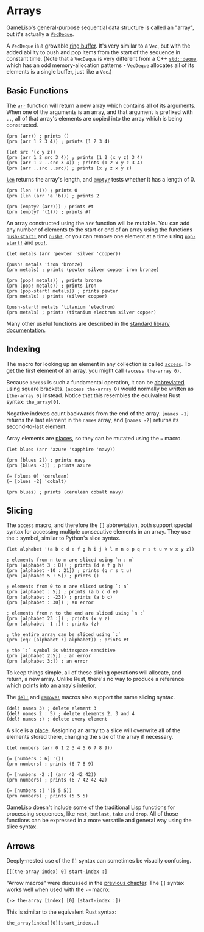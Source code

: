 # Arrays

GameLisp's general-purpose sequential data structure is called an "array", but it's actually
a [`VecDeque`].

A `VecDeque` is a growable [ring buffer]. It's very similar to a `Vec`, but with the added ability 
to push and pop items from the start of the sequence in constant time. (Note that a `VecDeque`
is very different from  a C++ [`std::deque`](https://en.cppreference.com/w/cpp/container/deque), 
which has an odd memory-allocation patterns - `VecDeque` allocates all of its elements
is a single buffer, just like a `Vec`.)

[`VecDeque`]: https://doc.rust-lang.org/std/collections/struct.VecDeque.html
[ring buffer]: https://en.wikipedia.org/wiki/Circular_buffer


## Basic Functions

The [`arr`](../std/arr) function will return a new array which contains all of its arguments. 
When one of the arguments is an array, and that argument is prefixed with `..`, all of that 
array's elements are copied into the array which is being constructed. 

	(prn (arr)) ; prints ()
	(prn (arr 1 2 3 4)) ; prints (1 2 3 4)

	(let src '(x y z))
	(prn (arr 1 2 src 3 4)) ; prints (1 2 (x y z) 3 4)
	(prn (arr 1 2 ..src 3 4)) ; prints (1 2 x y z 3 4)
	(prn (arr ..src ..src)) ; prints (x y z x y z)

[`len`](../std/len) returns the array's length, and [`empty?`](../std/empty-p) tests whether it 
has a length of 0.
	
	(prn (len '())) ; prints 0
	(prn (len (arr 'a 'b))) ; prints 2

	(prn (empty? (arr))) ; prints #t
	(prn (empty? '(1))) ; prints #f

An array constructed using the `arr` function will be mutable. You can add any number of elements
to the start or end of an array using the functions [`push-start!`](../std/push-start-mut) and 
[`push!`](../std/push-mut), or you can remove one element at a time using 
[`pop-start!`](../std/pop-start-mut) and [`pop!`](../std/pop-mut).

	(let metals (arr 'pewter 'silver 'copper))

	(push! metals 'iron 'bronze)
	(prn metals) ; prints (pewter silver copper iron bronze)

	(prn (pop! metals)) ; prints bronze
	(prn (pop! metals)) ; prints iron
	(prn (pop-start! metals)) ; prints pewter
	(prn metals) ; prints (silver copper)

	(push-start! metals 'titanium 'electrum)
	(prn metals) ; prints (titanium electrum silver copper)

Many other useful functions are described in the [standard library 
documentation](../std/collections).


## Indexing

The macro for looking up an element in any collection is called [`access`](../std/access). 
To get the first element of an array, you might call `(access the-array 0)`.

Because `access` is such a fundamental operation, it can be
[abbreviated](syntax-and-types.md#abbreviations) using square brackets. `(access the-array 0)`
would normally be written as `[the-array 0]` instead. Notice that this resembles the equivalent
Rust syntax: `the_array[0]`.

Negative indexes count backwards from the end of the array. `[names -1]` returns the last element
in the `names` array, and `[names -2]` returns its second-to-last element.

Array elements are [places](built-in-macros.md#assignment), so they can be mutated using the
`=` macro.
	
	(let blues (arr 'azure 'sapphire 'navy))

	(prn [blues 2]) ; prints navy
	(prn [blues -3]) ; prints azure

	(= [blues 0] 'cerulean)
	(= [blues -2] 'cobalt)

	(prn blues) ; prints (cerulean cobalt navy)


## Slicing

The `access` macro, and therefore the `[]` abbreviation, both support special syntax for accessing
multiple consecutive elements in an array. They use the `:` symbol, similar to Python's slice 
syntax.
	
	(let alphabet '(a b c d e f g h i j k l m n o p q r s t u v w x y z))

	; elements from n to m are sliced using `n : m`
	(prn [alphabet 3 : 8]) ; prints (d e f g h)
	(prn [alphabet -10 : 21]) ; prints (q r s t u)
	(prn [alphabet 5 : 5]) ; prints ()

	; elements from 0 to n are sliced using `: n`
	(prn [alphabet : 5]) ; prints (a b c d e)
	(prn [alphabet : -23]) ; prints (a b c)
	(prn [alphabet : 30]) ; an error

	; elements from n to the end are sliced using `n :`
	(prn [alphabet 23 :]) ; prints (x y z)
	(prn [alphabet -1 :]) ; prints (z)

	; the entire array can be sliced using `:`
	(prn (eq? [alphabet :] alphabet)) ; prints #t

	; the `:` symbol is whitespace-sensitive
	(prn [alphabet 2:5]) ; an error
	(prn [alphabet 3:]) ; an error

To keep things simple, all of these slicing operations will allocate, and return, a new array. 
Unlike Rust, there's no way to produce a reference which points into an array's interior.

The [`del!`](../std/del-mut) and [`remove!`](../std/remove-mut) macros also support the same 
slicing syntax.
	
	(del! names 3) ; delete element 3
	(del! names 2 : 5) ; delete elements 2, 3 and 4
	(del! names :) ; delete every element

A slice is a [place](built-in-macros.md#assignment). Assigning an array to a slice will overwrite
all of the elements stored there, changing the size of the array if necessary.
	
	(let numbers (arr 0 1 2 3 4 5 6 7 8 9))

	(= [numbers : 6] '())
	(prn numbers) ; prints (6 7 8 9)

	(= [numbers -2 :] (arr 42 42 42))
	(prn numbers) ; prints (6 7 42 42 42)

	(= [numbers :] '(5 5 5))
	(prn numbers) ; prints (5 5 5)

GameLisp doesn't include some of the traditional Lisp functions for processing sequences, like 
`rest`, `butlast`, `take` and `drop`. All of those functions can be expressed in a more versatile 
and general way using the slice syntax.


## Arrows

Deeply-nested use of the `[]` syntax can sometimes be visually confusing.

	[[[the-array index] 0] start-index :]

"Arrow macros" were discussed in the [previous chapter](built-in-macros.md#arrows). The `[]`
syntax works well when used with the `->` macro:
	
	(-> the-array [index] [0] [start-index :])

This is similar to the equivalent Rust syntax:

	the_array[index][0][start_index..]
